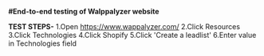 **#End-to-end testing of Walppalyzer website**

**TEST STEPS-**
1.Open https://www.wappalyzer.com/ 
2.Click Resources 
3.Click Technologies 
4.Click Shopify 
5.Click 'Create a leadlist'
6.Enter value in Technologies field
